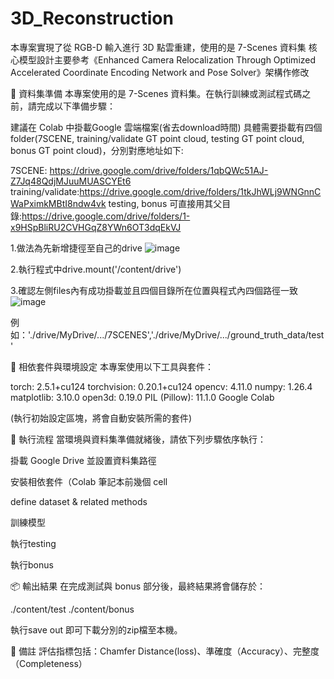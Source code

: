 # 3D_Reconstruction
本專案實現了從 RGB-D 輸入進行 3D 點雲重建，使用的是 7-Scenes 資料集
核心模型設計主要參考《Enhanced Camera Relocalization Through Optimized Accelerated Coordinate Encoding Network and Pose Solver》架構作修改

📁 資料集準備
本專案使用的是 7-Scenes 資料集。在執行訓練或測試程式碼之前，請完成以下準備步驟：

建議在 Colab 中掛載Google 雲端檔案(省去download時間)
具體需要掛載有四個folder(7SCENE, training/validate GT point cloud, testing GT point cloud, bonus GT point cloud)，分別對應地址如下:

7SCENE: https://drive.google.com/drive/folders/1qbQWc51AJ-Z7Jq48QdjMJuuMUASCYEt6
training/validate:https://drive.google.com/drive/folders/1tkJhWLj9WNGnnCWaPximkMBtI8ndw4vk
testing, bonus 可直接用其父目錄:https://drive.google.com/drive/folders/1-x9HSpBliRU2CVHGqZ8YWn6OT3dqEkVJ

1.做法為先新增捷徑至自己的drive
![image](https://github.com/user-attachments/assets/8f177dd3-9dbc-40c3-be69-2a33118550c4)

2.執行程式中drive.mount('/content/drive')

3.確認左側files內有成功掛載並且四個目錄所在位置與程式內四個路徑一致
![image](https://github.com/user-attachments/assets/fe9d0222-3175-4689-b49b-4073ffc72b44)

例如：'./drive/MyDrive/.../7SCENES','./drive/MyDrive/.../ground_truth_data/test'

🔧 相依套件與環境設定
本專案使用以下工具與套件：

torch: 2.5.1+cu124
torchvision: 0.20.1+cu124
opencv: 4.11.0
numpy: 1.26.4
matplotlib: 3.10.0
open3d: 0.19.0
PIL (Pillow): 11.1.0
Google Colab

(執行初始設定區塊，將會自動安裝所需的套件)


🚀 執行流程
當環境與資料集準備就緒後，請依下列步驟依序執行：

掛載 Google Drive 並設置資料集路徑

安裝相依套件（Colab 筆記本前幾個 cell

define dataset & related methods

訓練模型

執行testing

執行bonus

📦 輸出結果
在完成測試與 bonus 部分後，最終結果將會儲存於：

./content/test
./content/bonus

執行save out 即可下載分別的zip檔至本機。

📝 備註
評估指標包括：Chamfer Distance(loss)、準確度（Accuracy）、完整度（Completeness）
